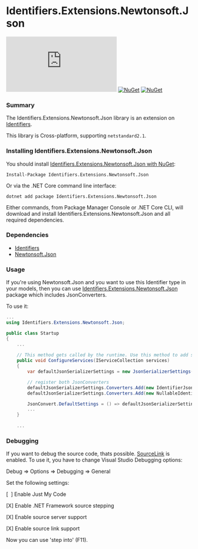 Identifiers.Extensions.Newtonsoft.Json
======================
[![Build Status](https://ci.appveyor.com/api/projects/status/github/HenkKin/Identifiers.Extensions.Newtonsoft.Json?branch=master&svg=true)](https://ci.appveyor.com/project/HenkKin/Identifiers-Extensions-Newtonsoft-Json) 
[![NuGet](https://img.shields.io/nuget/dt/Identifiers.Extensions.Newtonsoft.Json.svg)](https://www.nuget.org/packages/Identifiers.Extensions.Newtonsoft.Json) 
[![NuGet](https://img.shields.io/nuget/vpre/Identifiers.Extensions.Newtonsoft.Json.svg)](https://www.nuget.org/packages/Identifiers.Extensions.Newtonsoft.Json)

### Summary

The Identifiers.Extensions.Newtonsoft.Json library is an extension on [Identifiers](https://github.com/HenkKin/Identifiers/).

This library is Cross-platform, supporting `netstandard2.1`.

### Installing Identifiers.Extensions.Newtonsoft.Json

You should install [Identifiers.Extensions.Newtonsoft.Json with NuGet](https://www.nuget.org/packages/Identifiers.Extensions.Newtonsoft.Json):

    Install-Package Identifiers.Extensions.Newtonsoft.Json

Or via the .NET Core command line interface:

    dotnet add package Identifiers.Extensions.Newtonsoft.Json

Either commands, from Package Manager Console or .NET Core CLI, will download and install Identifiers.Extensions.Newtonsoft.Json and all required dependencies.

### Dependencies

- [Identifiers](https://www.nuget.org/packages/Identifiers/)
- [Newtonsoft.Json](https://www.nuget.org/packages/Newtonsoft.Json/)

### Usage

If you're using Newtonsoft.Json and you want to use this Identifier type in your models, then you can use [Identifiers.Extensions.Newtonsoft.Json](https://github.com/HenkKin/Identifiers.Extensions.Newtonsoft.Json/) package which includes JsonConverters.

To use it:

```csharp
...
using Identifiers.Extensions.Newtonsoft.Json;

public class Startup
{
    ...
    
    // This method gets called by the runtime. Use this method to add services to the container.
    public void ConfigureServices(IServiceCollection services)
    {
		var defaultJsonSerializerSettings = new JsonSerializerSettings();

		// register both JsonConverters
		defaultJsonSerializerSettings.Converters.Add(new IdentifierJsonConverter<int>());
		defaultJsonSerializerSettings.Converters.Add(new NullableIdentifierJsonConverter<int>());

		JsonConvert.DefaultSettings = () => defaultJsonSerializerSettings;
        ...
    }
    
    ...
```

### Debugging

If you want to debug the source code, thats possible. [SourceLink](https://github.com/dotnet/sourcelink) is enabled. To use it, you  have to change Visual Studio Debugging options:

Debug => Options => Debugging => General

Set the following settings:

[&nbsp;&nbsp;] Enable Just My Code

[X] Enable .NET Framework source stepping

[X] Enable source server support

[X] Enable source link support


Now you can use 'step into' (F11).
